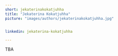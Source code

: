 ```yaml
---
short: jekaterinakokatjuhha
title: "Jekaterina Kokatjuhha"
picture: "images/authors/jekaterinakokatjuhha.jpg"


linkedin: jekaterina-kokatjuhha

---
```


TBA